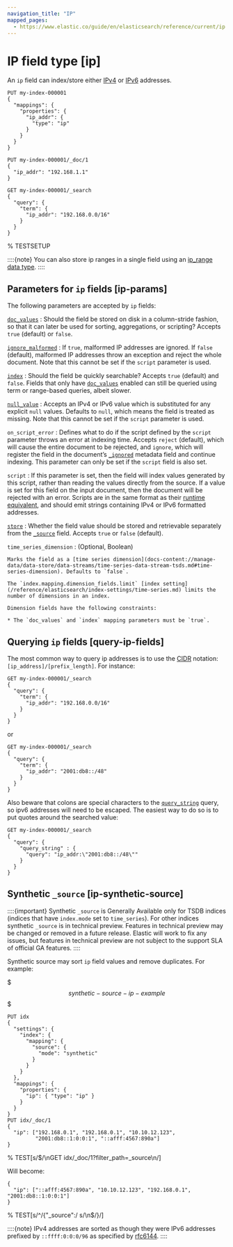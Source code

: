 ```yaml
---
navigation_title: "IP"
mapped_pages:
  - https://www.elastic.co/guide/en/elasticsearch/reference/current/ip.html
---
```


# IP field type [ip]


An `ip` field can index/store either [IPv4](https://en.wikipedia.org/wiki/IPv4) or [IPv6](https://en.wikipedia.org/wiki/IPv6) addresses.

```console
PUT my-index-000001
{
  "mappings": {
    "properties": {
      "ip_addr": {
        "type": "ip"
      }
    }
  }
}

PUT my-index-000001/_doc/1
{
  "ip_addr": "192.168.1.1"
}

GET my-index-000001/_search
{
  "query": {
    "term": {
      "ip_addr": "192.168.0.0/16"
    }
  }
}
```
% TESTSETUP

::::{note}
You can also store ip ranges in a single field using an [ip_range data type](/reference/elasticsearch/mapping-reference/range.md).
::::


## Parameters for `ip` fields [ip-params]

The following parameters are accepted by `ip` fields:

[`doc_values`](/reference/elasticsearch/mapping-reference/doc-values.md)
:   Should the field be stored on disk in a column-stride fashion, so that it can later be used for sorting, aggregations, or scripting? Accepts `true` (default) or `false`.

[`ignore_malformed`](/reference/elasticsearch/mapping-reference/ignore-malformed.md)
:   If `true`, malformed IP addresses are ignored. If `false` (default), malformed IP addresses throw an exception and reject the whole document. Note that this cannot be set if the `script` parameter is used.

[`index`](/reference/elasticsearch/mapping-reference/mapping-index.md)
:   Should the field be quickly searchable? Accepts `true` (default) and `false`. Fields that only have [`doc_values`](/reference/elasticsearch/mapping-reference/doc-values.md) enabled can still be queried using term or range-based queries, albeit slower.

[`null_value`](/reference/elasticsearch/mapping-reference/null-value.md)
:   Accepts an IPv4 or IPv6 value which is substituted for any explicit `null` values. Defaults to `null`, which means the field is treated as missing. Note that this cannot be set if the `script` parameter is used.

`on_script_error`
:   Defines what to do if the script defined by the `script` parameter throws an error at indexing time. Accepts `reject` (default), which will cause the entire document to be rejected, and `ignore`, which will register the field in the document’s [`_ignored`](/reference/elasticsearch/mapping-reference/mapping-ignored-field.md) metadata field and continue indexing. This parameter can only be set if the `script` field is also set.

`script`
:   If this parameter is set, then the field will index values generated by this script, rather than reading the values directly from the source. If a value is set for this field on the input document, then the document will be rejected with an error. Scripts are in the same format as their [runtime equivalent](docs-content://manage-data/data-store/mapping/map-runtime-field.md), and should emit strings containing IPv4 or IPv6 formatted addresses.

[`store`](/reference/elasticsearch/mapping-reference/mapping-store.md)
:   Whether the field value should be stored and retrievable separately from the [`_source`](/reference/elasticsearch/mapping-reference/mapping-source-field.md) field. Accepts `true` or `false` (default).

`time_series_dimension`
:   (Optional, Boolean)

    Marks the field as a [time series dimension](docs-content://manage-data/data-store/data-streams/time-series-data-stream-tsds.md#time-series-dimension). Defaults to `false`.

    The `index.mapping.dimension_fields.limit` [index setting](/reference/elasticsearch/index-settings/time-series.md) limits the number of dimensions in an index.

    Dimension fields have the following constraints:

    * The `doc_values` and `index` mapping parameters must be `true`.



## Querying `ip` fields [query-ip-fields]

The most common way to query ip addresses is to use the [CIDR](https://en.wikipedia.org/wiki/Classless_Inter-Domain_Routing#CIDR_notation) notation: `[ip_address]/[prefix_length]`. For instance:

```console
GET my-index-000001/_search
{
  "query": {
    "term": {
      "ip_addr": "192.168.0.0/16"
    }
  }
}
```

or

```console
GET my-index-000001/_search
{
  "query": {
    "term": {
      "ip_addr": "2001:db8::/48"
    }
  }
}
```

Also beware that colons are special characters to the [`query_string`](/reference/query-languages/query-dsl/query-dsl-query-string-query.md) query, so ipv6 addresses will need to be escaped. The easiest way to do so is to put quotes around the searched value:

```console
GET my-index-000001/_search
{
  "query": {
    "query_string" : {
      "query": "ip_addr:\"2001:db8::/48\""
    }
  }
}
```


## Synthetic `_source` [ip-synthetic-source]

::::{important}
Synthetic `_source` is Generally Available only for TSDB indices (indices that have `index.mode` set to `time_series`). For other indices synthetic `_source` is in technical preview. Features in technical preview may be changed or removed in a future release. Elastic will work to fix any issues, but features in technical preview are not subject to the support SLA of official GA features.
::::


Synthetic source may sort `ip` field values and remove duplicates. For example:

$$$synthetic-source-ip-example$$$

```console
PUT idx
{
  "settings": {
    "index": {
      "mapping": {
        "source": {
          "mode": "synthetic"
        }
      }
    }
  },
  "mappings": {
    "properties": {
      "ip": { "type": "ip" }
    }
  }
}
PUT idx/_doc/1
{
  "ip": ["192.168.0.1", "192.168.0.1", "10.10.12.123",
         "2001:db8::1:0:0:1", "::afff:4567:890a"]
}
```
% TEST[s/$/\nGET idx\/_doc\/1?filter_path=_source\n/]

Will become:

```console-result
{
  "ip": ["::afff:4567:890a", "10.10.12.123", "192.168.0.1", "2001:db8::1:0:0:1"]
}
```
% TEST[s/^/{"_source":/ s/\n$/}/]

::::{note}
IPv4 addresses are sorted as though they were IPv6 addresses prefixed by `::ffff:0:0:0/96` as specified by [rfc6144](https://datatracker.ietf.org/doc/html/rfc6144).
::::



